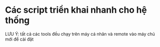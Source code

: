 # Các script triển khai nhanh cho hệ thống


LƯU Ý: tất cả các tools đều chạy trên máy cá nhân và remote vào máy chủ mới để cài đặt